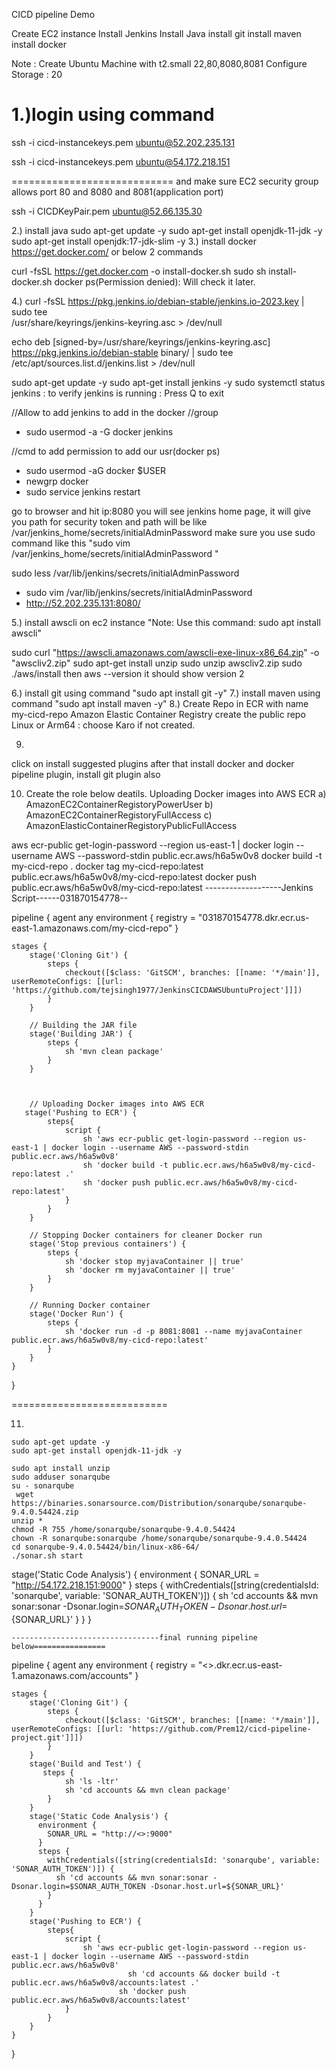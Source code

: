 CICD pipeline Demo

Create EC2 instance
Install Jenkins
Install Java
install git
install maven
install docker

Note : Create Ubuntu Machine with t2.small
22,80,8080,8081
Configure Storage : 20

1.)login using command 
========================== 
ssh -i cicd-instancekeys.pem ubuntu@52.202.235.131

ssh -i cicd-instancekeys.pem ubuntu@54.172.218.151

============================
and make sure EC2 security group allows port 80 and 8080 and 8081(application port)

ssh -i CICDKeyPair.pem ubuntu@52.66.135.30

2.) install java
sudo apt-get update -y
sudo apt-get install openjdk-11-jdk -y
sudo apt-get install openjdk:17-jdk-slim -y
3.) install docker
https://get.docker.com/
or below 2 commands

curl -fsSL https://get.docker.com -o install-docker.sh
sudo sh install-docker.sh
docker ps(Permission denied): Will check it later.

4.) 
curl -fsSL https://pkg.jenkins.io/debian-stable/jenkins.io-2023.key | sudo tee \
  /usr/share/keyrings/jenkins-keyring.asc > /dev/null


echo deb [signed-by=/usr/share/keyrings/jenkins-keyring.asc] \
  https://pkg.jenkins.io/debian-stable binary/ | sudo tee \
  /etc/apt/sources.list.d/jenkins.list > /dev/null

sudo apt-get update -y
sudo apt-get install jenkins -y
sudo systemctl status jenkins : to verify jenkins is running
                              : Press Q to exit

//Allow to add jenkins to add in the docker //group							  
* sudo usermod -a -G docker jenkins	

//cmd to add permission to add our usr(docker ps)
* sudo usermod -aG docker $USER	
* newgrp docker
* sudo service jenkins restart					  


go to browser and hit ip:8080 you will see jenkins home page, it will give you path for security token and path will be like /var/jenkins_home/secrets/initialAdminPassword  make sure you use sudo command like this   "sudo vim /var/jenkins_home/secrets/initialAdminPassword "

sudo less /var/lib/jenkins/secrets/initialAdminPassword
* sudo vim /var/lib/jenkins/secrets/initialAdminPassword
* http://52.202.235.131:8080/


5.) install awscli on ec2 instance  "Note: Use this command:
 sudo apt install awscli"
 
 sudo curl "https://awscli.amazonaws.com/awscli-exe-linux-x86_64.zip" -o "awscliv2.zip"
sudo apt-get install unzip
sudo unzip awscliv2.zip
sudo ./aws/install
then aws --version it should show version 2

6.) install git using command "sudo apt install git -y"
7.) install maven using command "sudo apt install maven -y"
8.) Create Repo in ECR with name my-cicd-repo
    Amazon Elastic Container Registry
	create the public repo
	Linux or Arm64 : choose Karo if not created.

9)
click on install suggested plugins
after that install docker and docker pipeline plugin, 
install git plugin also

10) Create the role below deatils.
    Uploading Docker images into AWS ECR
   a) AmazonEC2ContainerRegistoryPowerUser
   b) AmazonEC2ContainerRegistoryFullAccess
   c) AmazonElasticContainerRegistoryPublicFullAccess

aws ecr-public get-login-password --region us-east-1 | docker login --username AWS --password-stdin public.ecr.aws/h6a5w0v8
docker build -t my-cicd-repo .
docker tag my-cicd-repo:latest public.ecr.aws/h6a5w0v8/my-cicd-repo:latest
docker push public.ecr.aws/h6a5w0v8/my-cicd-repo:latest
-------------------Jenkins Script------031870154778--

pipeline {
    agent any
    environment {
        registry = "031870154778.dkr.ecr.us-east-1.amazonaws.com/my-cicd-repo"
    }

    stages {
        stage('Cloning Git') {
            steps {
                checkout([$class: 'GitSCM', branches: [[name: '*/main']], userRemoteConfigs: [[url: 'https://github.com/tejsingh1977/JenkinsCICDAWSUbuntuProject']]])
            }
        }

        // Building the JAR file
        stage('Building JAR') {
            steps {
                sh 'mvn clean package'
            }
        }

       

        // Uploading Docker images into AWS ECR
       stage('Pushing to ECR') {
            steps{  
                script {
                    sh 'aws ecr-public get-login-password --region us-east-1 | docker login --username AWS --password-stdin public.ecr.aws/h6a5w0v8'
					sh 'docker build -t public.ecr.aws/h6a5w0v8/my-cicd-repo:latest .'
					sh 'docker push public.ecr.aws/h6a5w0v8/my-cicd-repo:latest'
                }
            }
        }

        // Stopping Docker containers for cleaner Docker run
        stage('Stop previous containers') {
            steps {
                sh 'docker stop myjavaContainer || true'
                sh 'docker rm myjavaContainer || true'
            }
        }

        // Running Docker container
        stage('Docker Run') {
            steps {
                sh 'docker run -d -p 8081:8081 --name myjavaContainer public.ecr.aws/h6a5w0v8/my-cicd-repo:latest'
            }
        }
    }
}

===========================

11)
```
sudo apt-get update -y
sudo apt-get install openjdk-11-jdk -y

sudo apt install unzip
sudo adduser sonarqube
su - sonarqube
 wget https://binaries.sonarsource.com/Distribution/sonarqube/sonarqube-9.4.0.54424.zip
unzip *
chmod -R 755 /home/sonarqube/sonarqube-9.4.0.54424
chown -R sonarqube:sonarqube /home/sonarqube/sonarqube-9.4.0.54424
cd sonarqube-9.4.0.54424/bin/linux-x86-64/
./sonar.sh start

```
 stage('Static Code Analysis') {
      environment {
        SONAR_URL = "http://54.172.218.151:9000"
      }
      steps {
        withCredentials([string(credentialsId: 'sonarqube', variable: 'SONAR_AUTH_TOKEN')]) {
          sh 'cd accounts && mvn sonar:sonar -Dsonar.login=$SONAR_AUTH_TOKEN -Dsonar.host.url=${SONAR_URL}'
        }
      }
    }
	
	---------------------------------final running pipeline below================
	
pipeline {
    agent any
    environment {
        registry = "<>.dkr.ecr.us-east-1.amazonaws.com/accounts"
    }

    stages {
        stage('Cloning Git') {
            steps {
                checkout([$class: 'GitSCM', branches: [[name: '*/main']], userRemoteConfigs: [[url: 'https://github.com/Prem12/cicd-pipeline-project.git']]])
            }
        }
        stage('Build and Test') {
           steps {
			    sh 'ls -ltr'
                sh 'cd accounts && mvn clean package'
            }
        }
        stage('Static Code Analysis') {
          environment {
            SONAR_URL = "http://<>:9000"
          }
          steps {
            withCredentials([string(credentialsId: 'sonarqube', variable: 'SONAR_AUTH_TOKEN')]) {
              sh 'cd accounts && mvn sonar:sonar -Dsonar.login=$SONAR_AUTH_TOKEN -Dsonar.host.url=${SONAR_URL}'
            }
          }
        }
        stage('Pushing to ECR') {
            steps{  
                script {
                    sh 'aws ecr-public get-login-password --region us-east-1 | docker login --username AWS --password-stdin public.ecr.aws/h6a5w0v8'
					          sh 'cd accounts && docker build -t public.ecr.aws/h6a5w0v8/accounts:latest .'
				          	sh 'docker push public.ecr.aws/h6a5w0v8/accounts:latest'
                }
            }
        }
    }
}
